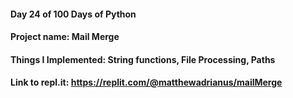 #### Day 24 of 100 Days of Python
#### Project name: Mail Merge
#### Things I Implemented: String functions, File Processing, Paths

#### Link to repl.it: https://replit.com/@matthewadrianus/mailMerge
